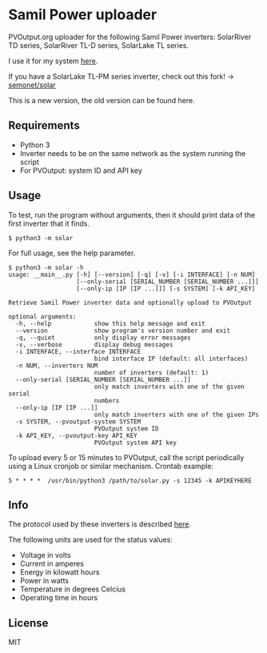 # Samil Power uploader

PVOutput.org uploader for the following Samil Power inverters: SolarRiver TD
series, SolarRiver TL-D series, SolarLake TL series.

I use it for my system [here](http://pvoutput.org/intraday.jsp?sid=44819).

If you have a SolarLake TL-PM series inverter, check out this fork! ->
[semonet/solar](https://github.com/semonet/solar)

This is a new version, the old version can be found here.

## Requirements

* Python 3
* Inverter needs to be on the same network as the system running the script
* For PVOutput: system ID and API key 

## Usage

To test, run the program without arguments, then it should print data of the first inverter that it finds.
```
$ python3 -m solar
```

For full usage, see the help parameter.

```
$ python3 -m solar -h
usage: __main__.py [-h] [--version] [-q] [-v] [-i INTERFACE] [-n NUM]
                   [--only-serial [SERIAL_NUMBER [SERIAL_NUMBER ...]]]
                   [--only-ip [IP [IP ...]]] [-s SYSTEM] [-k API_KEY]

Retrieve Samil Power inverter data and optionally upload to PVOutput

optional arguments:
  -h, --help            show this help message and exit
  --version             show program's version number and exit
  -q, --quiet           only display error messages
  -v, --verbose         display debug messages
  -i INTERFACE, --interface INTERFACE
                        bind interface IP (default: all interfaces)
  -n NUM, --inverters NUM
                        number of inverters (default: 1)
  --only-serial [SERIAL_NUMBER [SERIAL_NUMBER ...]]
                        only match inverters with one of the given serial
                        numbers
  --only-ip [IP [IP ...]]
                        only match inverters with one of the given IPs
  -s SYSTEM, --pvoutput-system SYSTEM
                        PVOutput system ID
  -k API_KEY, --pvoutput-key API_KEY
                        PVOutput system API key
```

To upload every 5 or 15 minutes to PVOutput, call the script periodically using a Linux cronjob or similar mechanism.
Crontab example:

```
5 * * * *  /usr/bin/python3 /path/to/solar.py -s 12345 -k APIKEYHERE
```

## Info

The protocol used by these inverters is described
[here](https://github.com/mhvis/solar/wiki/Communication-protocol).

The following units are used for the status values:

* Voltage in volts
* Current in amperes
* Energy in kilowatt hours
* Power in watts
* Temperature in degrees Celcius
* Operating time in hours


## License

MIT

